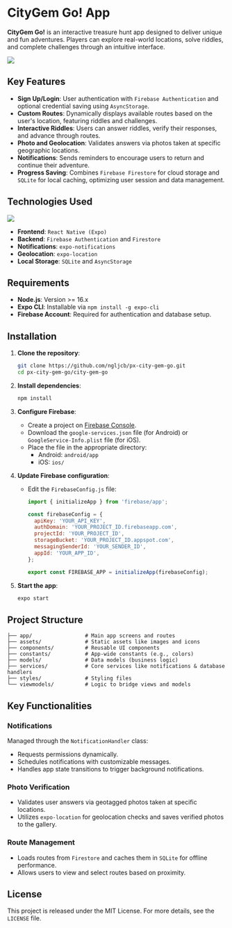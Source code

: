 # CityGem Go! App

**CityGem Go!** is an interactive treasure hunt app designed to deliver unique and fun adventures. Players can explore real-world locations, solve riddles, and complete challenges through an intuitive interface.

<a href="#"><img src="./city-gem-go/assets/images/banner.gif"></a>

## Key Features

- **Sign Up/Login**: User authentication with `Firebase Authentication` and optional credential saving using `AsyncStorage`.
- **Custom Routes**: Dynamically displays available routes based on the user's location, featuring riddles and challenges.
- **Interactive Riddles**: Users can answer riddles, verify their responses, and advance through routes.
- **Photo and Geolocation**: Validates answers via photos taken at specific geographic locations.
- **Notifications**: Sends reminders to encourage users to return and continue their adventure.
- **Progress Saving**: Combines `Firebase Firestore` for cloud storage and `SQLite` for local caching, optimizing user session and data management.

## Technologies Used

<a href="#"><img src="./city-gem-go/assets/images/presentation.gif"></a>

- **Frontend**: `React Native (Expo)`
- **Backend**: `Firebase Authentication` and `Firestore`
- **Notifications**: `expo-notifications`
- **Geolocation**: `expo-location`
- **Local Storage**: `SQLite` and `AsyncStorage`

## Requirements

- **Node.js**: Version >= 16.x
- **Expo CLI**: Installable via `npm install -g expo-cli`
- **Firebase Account**: Required for authentication and database setup.

## Installation

1. **Clone the repository**:

   ```bash
   git clone https://github.com/ngljcb/px-city-gem-go.git
   cd px-city-gem-go/city-gem-go
   ```

2. **Install dependencies**:

   ```bash
   npm install
   ```

3. **Configure Firebase**:

   - Create a project on [Firebase Console](https://console.firebase.google.com/).
   - Download the `google-services.json` file (for Android) or `GoogleService-Info.plist` file (for iOS).
   - Place the file in the appropriate directory:
     - Android: `android/app`
     - iOS: `ios/`

4. **Update Firebase configuration**:

   - Edit the `FirebaseConfig.js` file:

     ```javascript
     import { initializeApp } from 'firebase/app';

     const firebaseConfig = {
       apiKey: 'YOUR_API_KEY',
       authDomain: 'YOUR_PROJECT_ID.firebaseapp.com',
       projectId: 'YOUR_PROJECT_ID',
       storageBucket: 'YOUR_PROJECT_ID.appspot.com',
       messagingSenderId: 'YOUR_SENDER_ID',
       appId: 'YOUR_APP_ID',
     };

     export const FIREBASE_APP = initializeApp(firebaseConfig);
     ```

5. **Start the app**:
   ```bash
   expo start
   ```

## Project Structure

```
├── app/                 # Main app screens and routes
├── assets/              # Static assets like images and icons
├── components/          # Reusable UI components
├── constants/           # App-wide constants (e.g., colors)
├── models/              # Data models (business logic)
├── services/            # Core services like notifications & database handlers
├── styles/              # Styling files
└── viewmodels/          # Logic to bridge views and models
```

## Key Functionalities

### Notifications

Managed through the `NotificationHandler` class:

- Requests permissions dynamically.
- Schedules notifications with customizable messages.
- Handles app state transitions to trigger background notifications.

### Photo Verification

- Validates user answers via geotagged photos taken at specific locations.
- Utilizes `expo-location` for geolocation checks and saves verified photos to the gallery.

### Route Management

- Loads routes from `Firestore` and caches them in `SQLite` for offline performance.
- Allows users to view and select routes based on proximity.

## License

This project is released under the MIT License. For more details, see the `LICENSE` file.
